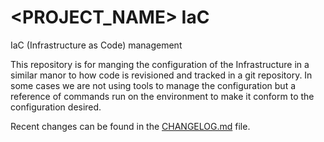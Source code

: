 # <PROJECT_NAME> IaC

IaC (Infrastructure as Code) management

This repository is for manging the configuration of the Infrastructure in a similar manor to how code is revisioned and tracked in a git repository. In some cases we are not using tools to manage the configuration but a reference of commands run on the environment to make it conform to the configuration desired.

Recent changes can be found in the [CHANGELOG.md](CHANGELOG.md) file.